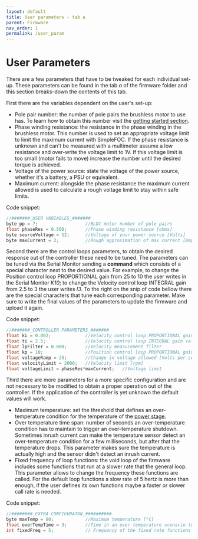```yaml
---
layout: default
title: User parameters - tab a
parent: Firmware
nav_order: 1
permalink: /user_param
---
```


# User Parameters

There are a few parameters that have to be tweaked for each individual set-up. These parameters can be found in the tab *a* of the firmware folder and this section breaks-down the contents of this tab.

First there are the variables dependent on the user's set-up:

- Pole pair number: the number of pole pairs the brushless motor to use has. To learn how to obtain this number visit the [getting started section](https://docs.dagor.dev/getting_started#22-pole-pair-number).
- Phase winding resistance: the resistance in the phase winding in the brushless motor. This number is used to set an appropriate voltage limit to limit the maximum current with SimpleFOC. If the phase resistance is unknown and can't be measured with a multimeter assume a low resistance and over-write the voltage limit to 1V. If this voltage limit is too small (motor fails to move) increase the number until the desired torque is achieved.
- Voltage of the power source: state the voltage of the power source, whether it's a battery, a PSU or equivalent.
- Maximum current: alongside the phase resistance the maximum current allowed is used to calculate a rough voltage limit to stay within safe limits.

Code snippet:

```c++
//#######_USER VARIABLES_#######
byte pp = 7;                  //BLDC motor number of pole pairs
float phaseRes = 0.560;       //Phase winding resistance [ohms]
byte sourceVoltage = 12;      //Voltage of your power source [Volts]
byte maxCurrent = 2;          //Rough approximation of max current [Amps]
```

Second there are the control loops parameters, to obtain the desired response out of the controller these need to be tuned. The parameters can be tuned via the Serial Monitor sending a **command** which consists of a special character next to the desired value. For example, to change the Position control loop PROPORTIONAL gain from 25 to 10 the user writes in the Serial Monitor *K10*; to change the Velocity control loop INTEGRAL gain from 2.5 to 3 the user writes *I3*. To the right on the snip of code bellow there are the special characters that tune each corresponding parameter. Make sure to write the final values of the parameters to update the firmware and upload it again.

Code snippet:

```c++
//#######_CONTROLLER PARAMETERS_#######
float ki = 0.002;             //Velocity control loop PROPORTIONAL gain value   - P_
float ti = 2.5;               //Velocity control loop INTEGRAL gain value       - I_
float lpFilter = 0.000;       //Velocity measurement filter                     - F_
float kp = 10;                //Position control loop PROPORTIONAL gain value   - K_
float voltageRamp = 25;       //Change in voltage allowed [Volts per sec]       - R_
float velocityLimit = 2000;   //Velocity limit [rpm]                            - V_
float voltageLimit = phaseRes*maxCurrent;   //Voltage limit                     - L_
```

Third there are more parameters for a more specific configuration and are not necessary to be modified to obtain a proper operation out of the controller. If the application of the controller is yet unknown the default values will work.

- Maximum temperature: set the threshold that defines an over-temperature condition for the temperature of the [power stage](power_stage).
- Over temperature time span: number of seconds an over-temperature condition has to maintain to trigger an over-temperature shutdown. Sometimes inrush current can make the temperature sensor detect an over-temperature condition for a few milliseconds, but after that the temperature drops. This parameter makes sure the temperature is actually high and the sensor didn't detect an inrush current.
- Fixed frequency of loop functions: the void loop of the firmware includes some functions that run at a slower rate that the general loop. This parameter allows to change the frequency these functions are called. For the default loop functions a slow rate of 5 hertz is more than enough, if the user defines its own functions maybe a faster or slower call rate is needed.

Code snippet:

```c++
//########_EXTRA CONFIGURATON_##########
byte maxTemp = 80;            //Maximum temperature [°C]
float overTempTime = 3;       //Time in an over-temperature scenario to disable the controller [seconds]
int fixedFreq = 5;            // Frequency of the fixed rate functions in loop [hertz]
```
